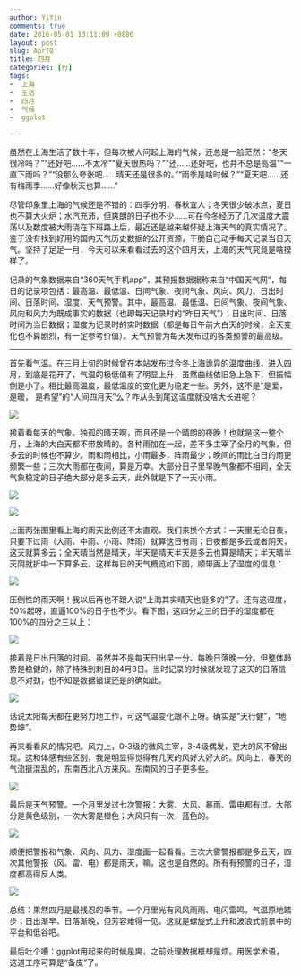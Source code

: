 ```yaml
---
author: YiYin
comments: true
date: 2016-05-01 13:11:09 +0800
layout: post
slug: AprTQ
title: 四月
categories: [行]
tags:
-  上海
-  生活
-  四月
-  气候
-  ggplot

---
```


虽然在上海生活了数十年，但每次被人问起上海的气候，还总是一脸茫然：“冬天很冷吗？”“还好吧……不太冷”“夏天很热吗？”“还……还好吧，也并不总是高温”“一直下雨吗？”“没那么夸张吧……晴天还是很多的。”“雨季是啥时候？”“夏天吧……还有梅雨季……好像秋天也算……”

尽管印象里上海的气候还是不错的：四季分明，春秋宜人；冬天很少破冰点，夏日也不算大火炉；水汽充沛，但爽朗的日子也不少……可在今冬经历了几次温度大震荡以及数度被大雨浇在下班路上后，最近还是越来越怀疑上海天气的真实情况了。鉴于没有找到好用的国内天气历史数据的公开资源，干脆自己动手每天记录当日天气。坚持了足足一月，今天可以来看看过去的这个四月天，上海的天气究竟是啥摸样了。

记录的气象数据来自“360天气手机app”，其预报数据据称来自“中国天气网”，每日的记录项包括：最高温、最低温、日间气象、夜间气象、风向、风力、日出时间、日落时间、湿度、天气预警。其中，最高温、最低温、日间气象、夜间气象、风向和风力为既成事实的数据（也即每天记录时的“昨日天气”）；日出时间、日落时间为当日数据；湿度为记录时的实时数据（都是每日午前大白天的时候，全天变化也不算剧烈，有一定参考价值）。天气预警为每天发布过的各类预警的最高级。

<hr/>

首先看气温。在三月上旬的时候曾在本站发布过[今冬上海诡异的温度曲线](http://whyhow.github.io/2016/03/09/tianqi.html)，进入四月，到底是花开了，气温的极低值有了明显上升，虽然曲线依旧急上急下，但振幅倒是小了。相比最高温度，最低温度的变化更为稳定一些。另外，这不是“是爱，是暖，
是希望”的“人间四月天”么？咋从头到尾这温度就没啥大长进呢？

![](/public/images/Apr/ondo.png)

接着看每天的气象。独孤的晴天啊，而且还是一个晴朗的夜晚！也就是这一整个月，上海的大白天都不带放晴的。各种雨加在一起，差不多主宰了全月的气象，但多云的时候也不算少。雨和雨相比，小雨最多，阵雨最少；晚间的雨比白日的雨更频繁一些；三次大雨都在夜间，算是万幸。大部分日子里早晚气象都不相同，全天气象稳定的日子绝大部分是多云天，此外就是下了一天小雨。

![](/public/images/Apr/tenkou.png)

![](/public/images/Apr/tenkou2.png)

上面两张图里看上海的雨天比例还不太直观。我们来换个方式：一天里无论日夜，只要下过雨（大雨、中雨、小雨、阵雨）就算这日有雨；日夜都是多云或者阴天，这天就算多云；全天晴当然是晴天，半天是晴天半天是多云也算是晴天；半天晴半天阴就折中一下算多云。这样每日的天气概览如下图，顺带画上了湿度的信息：

![](/public/images/Apr/tenkouall.png)

压倒性的雨天啊！我以后再也不跟人说“上海其实晴天也挺多的”了。还有这湿度，50%起呀，直逼100%的日子也不少。看下图，这四分之三的日子的湿度都在100%的四分之三以上：

![](/public/images/Apr/humi.png)

接着是日出日落的时间。虽然并不是每天日出早一分、每晚日落晚一分。但整体趋势是稳健的，除了特殊到刺目的4月8日。当时记录的时候就发现了这天的日落信息不对劲，也不知是数据错误还是的确如此。

![](/public/images/Apr/taiyo.png)

话说太阳每天都在更努力地工作，可这气温变化跟不上呀。确实是“天行健”，“地势坤”。

再来看看风的情况吧。风力上，0-3级的微风主宰，3-4级偶发，更大的风不曾出现。这和体感有些区别，我是明显得觉得有几天的风好大好大的。风向上，春天的气流挺混乱的，东南西北八方来风。东南风的日子更多些。

![](/public/images/Apr/wind.png)

最后是天气预警。一个月里发过七次警报：大雾、大风、暴雨、雷电都有过。大部分是黄色级别，一次大雾是橙色；大风只有一次，蓝色的。

![](/public/images/Apr/alert.png)

顺便把警报和气象、风向、风力、湿度画一起看看。三次大雾警报都是多云天，四次其他警报（风、雷、电）都是雨天，嘛，这也是自然的。所有有预警的日子，湿度都高得反人类。

![](/public/images/Apr/alert1.png)

总结：果然四月是最残忍的季节。一个月里光有风风雨雨、电闪雷鸣，气温原地踏步；日出渐早、日落渐晚，但芳容难得一见。这就是螺旋式上升和波浪式前景中的平台和低谷吧。

最后吐个嘈：ggplot用起来的时候是爽，之前处理数据框却是烦。用医学术语，这道工序可算是“备皮”了。